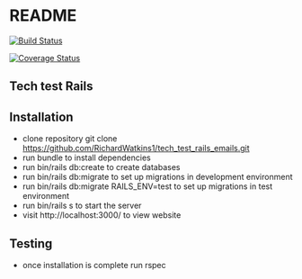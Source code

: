 # README

[![Build Status](https://travis-ci.org/RichardWatkins1/tech_test_rails.svg?branch=master )](https://travis-ci.org/RichardWatkins1/tech_test_rails)

[![Coverage Status](https://coveralls.io/repos/github/RichardWatkins1/tech_test_rails/badge.svg?branch=master)](https://coveralls.io/github/RichardWatkins1/tech_test_rails?branch=master)

Tech test Rails
---------------

## Installation

- clone repository git clone https://github.com/RichardWatkins1/tech_test_rails_emails.git
- run bundle to install dependencies
- run bin/rails db:create to create databases
- run bin/rails db:migrate to set up migrations in development environment
- run bin/rails db:migrate RAILS_ENV=test to set up migrations in test environment
- run bin/rails s to start the server
- visit http://localhost:3000/ to view website

## Testing

- once installation is complete run rspec


